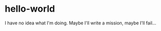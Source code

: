 hello-world
===========

I have no idea what I'm doing.
Maybe I'll write a mission, maybe I'll fail...
